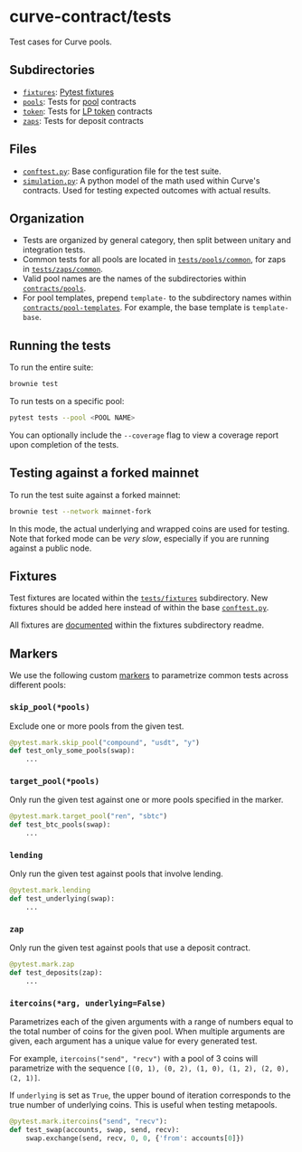 # curve-contract/tests

Test cases for Curve pools.

## Subdirectories

* [`fixtures`](fixtures): [Pytest fixtures](https://docs.pytest.org/en/latest/fixture.html)
* [`pools`](pools): Tests for [pool](../contracts/pools) contracts
* [`token`](token): Tests for [LP token](../contracts/tokens) contracts
* [`zaps`](zaps): Tests for deposit contracts

## Files

* [`conftest.py`](conftest.py): Base configuration file for the test suite.
* [`simulation.py`](simulation.py): A python model of the math used within Curve's contracts. Used for testing expected outcomes with actual results.

## Organization

* Tests are organized by general category, then split between unitary and integration tests.
* Common tests for all pools are located in [`tests/pools/common`](pools/common), for zaps in [`tests/zaps/common`](zaps/common).
* Valid pool names are the names of the subdirectories within [`contracts/pools`](../contracts/pools).
* For pool templates, prepend `template-` to the subdirectory names within [`contracts/pool-templates`](../contracts/pool-templates). For example, the base template is `template-base`.

## Running the tests

To run the entire suite:

```bash
brownie test
```

To run tests on a specific pool:

```bash
pytest tests --pool <POOL NAME>
```

You can optionally include the `--coverage` flag to view a coverage report upon completion of the tests.

## Testing against a forked mainnet

To run the test suite against a forked mainnet:

```bash
brownie test --network mainnet-fork
```

In this mode, the actual underlying and wrapped coins are used for testing. Note that forked mode can be _very slow_, especially if you are running against a public node.

## Fixtures

Test fixtures are located within the [`tests/fixtures`](fixtures) subdirectory. New fixtures should be added here instead of within the base [`conftest.py`](conftest.py).

All fixtures are [documented](fixtures/README.md) within the fixtures subdirectory readme.

## Markers

We use the following custom [markers](https://docs.pytest.org/en/stable/example/markers.html) to parametrize common tests across different pools:

### `skip_pool(*pools)`
Exclude one or more pools from the given test.

```python
@pytest.mark.skip_pool("compound", "usdt", "y")
def test_only_some_pools(swap):
    ...
```

### `target_pool(*pools)`

Only run the given test against one or more pools specified in the marker.

```python
@pytest.mark.target_pool("ren", "sbtc")
def test_btc_pools(swap):
    ...
```

### `lending`

Only run the given test against pools that involve lending.

```python
@pytest.mark.lending
def test_underlying(swap):
    ...
```

### `zap`

Only run the given test against pools that use a deposit contract.

```python
@pytest.mark.zap
def test_deposits(zap):
    ...
```

### `itercoins(*arg, underlying=False)`
Parametrizes each of the given arguments with a range of numbers equal to the total number of coins for the given pool. When multiple arguments are given, each argument has a unique value for every generated test.

For example, `itercoins("send", "recv")` with a pool of 3 coins will parametrize with the sequence `[(0, 1), (0, 2), (1, 0), (1, 2), (2, 0), (2, 1)]`.

If `underlying` is set as `True`, the upper bound of iteration corresponds to the true number of underlying coins. This is useful when testing metapools.

```python
@pytest.mark.itercoins("send", "recv"):
def test_swap(accounts, swap, send, recv):
    swap.exchange(send, recv, 0, 0, {'from': accounts[0]})
```
